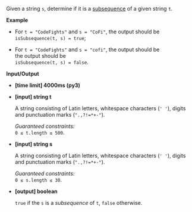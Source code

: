 <div class="markdown"><p>Given a string <code>s</code>, determine if it is a <a href="keyword://subsequence">subsequence</a> of a given string <code>t</code>.</p>
<p><strong>Example</strong></p>
<ul>
<li>
<p>For <code>t = "CodeFights"</code> and <code>s = "CoFi"</code>, the output should be<br>
<code>isSubsequence(t, s) = true</code>;</p>
</li>
<li>
<p>For <code>t = "CodeFights"</code> and <code>s = "cofi"</code>, the output should be<br>
the output should be<br>
<code>isSubsequence(t, s) = false</code>.</p>
</li>
</ul>
<p><strong>Input/Output</strong></p>
<ul>
<li><strong>[time limit] 4000ms (py3)</strong></li>
</ul>
<ul>
<li>
<p><strong>[input] string t</strong></p>
<p>A string consisting of Latin letters, whitespace characters (<code>' '</code>), digits and punctuation marks (<code>".,?!=*+-"</code>).</p>
<p><em>Guaranteed constraints:</em><br>
<code>0 ≤ t.length ≤ 500</code>.</p>
</li>
<li>
<p><strong>[input] string s</strong></p>
<p>A string consisting of Latin letters, whitespace characters (<code>' '</code>), digits and punctuation marks (<code>".,?!=*+-"</code>).</p>
<p><em>Guaranteed constraints:</em><br>
<code>0 ≤ s.length ≤ 30</code>.</p>
</li>
<li>
<p><strong>[output] boolean</strong></p>
<p><code>true</code> if the <code>s</code> is a <em>subsequence</em> of <code>t</code>, <code>false</code> otherwise.</p>
</li>
</ul>
</div>